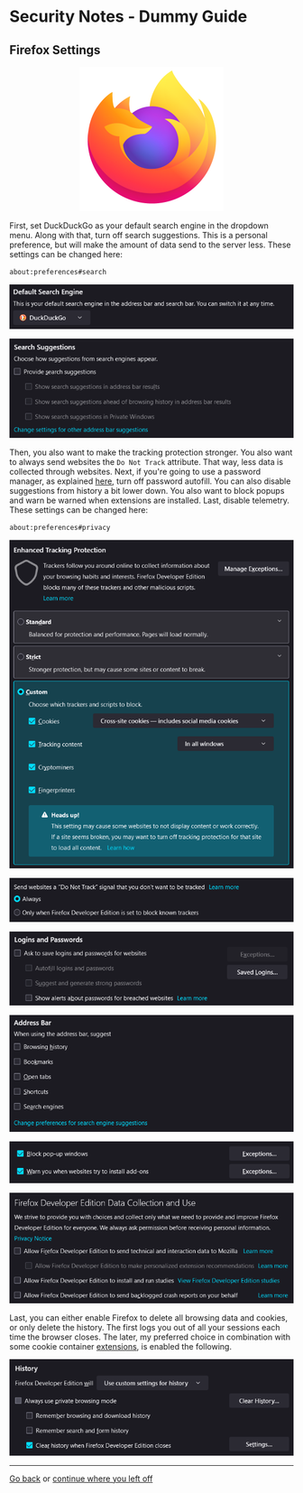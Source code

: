 # Security Notes - Dummy Guide

## Firefox Settings

<p align="center"><img src="../assets/icons/256x256/firefox.png" alt="firefox"></p>

First, set DuckDuckGo as your default search engine in the dropdown menu. Along with that, turn off search suggestions. This is a personal preference, but will make the amount of data send to the server less. These settings can be changed here:

```txt
about:preferences#search
```

![default-search-engine-image](../assets/firefox/default-search-engine.png)

![search-suggestions](../assets/firefox/search-suggestions.png)

Then, you also want to make the tracking protection stronger. You also want to always send websites the `Do Not Track` attribute. That way, less data is collected through websites. Next, if you're going to use a password manager, as explained [here](../README.md#password-manager-bitwarden), turn off password autofill. You can also disable suggestions from history a bit lower down. You also want to block popups and warn be warned when extensions are installed. Last, disable telemetry. These settings can be changed here:

```txt
about:preferences#privacy
```

![enhanced-tracking-protection](../assets/firefox/enhanced-tracking-protection.png)

![do-not-track](../assets/firefox/do-not-track.png)

![no-password](../assets/firefox/no-password.png)

![history-suggestions](../assets/firefox/history-suggestions.png)

![block](../assets/firefox/block.png)

![telemetry](../assets/firefox/telemetry.png)

Last, you can either enable Firefox to delete all browsing data and cookies, or only delete the history. The first logs you out of all your sessions each time the browser closes. The later, my preferred choice in combination with some cookie container [extensions](../README.md#firefox-extensions), is enabled the following.

![history](../assets/firefox/history.png)

---

[Go back](../README.md) or [continue where you left off](../README.md#1st-browser-of-choice-firefox)
